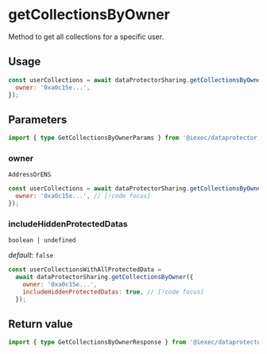 # getCollectionsByOwner

Method to get all collections for a specific user.

## Usage

```js
const userCollections = await dataProtectorSharing.getCollectionsByOwner({
  owner: '0xa0c15e...',
});
```

## Parameters

```ts twoslash
import { type GetCollectionsByOwnerParams } from '@iexec/dataprotector';
```

### owner

`AddressOrENS`

```js
const userCollections = await dataProtectorSharing.getCollectionsByOwner({
  owner: '0xa0c15e...', // [!code focus]
});
```

### includeHiddenProtectedDatas

`boolean | undefined`

_default_: `false`

```js
const userCollectionsWithAllProtectedData =
  await dataProtectorSharing.getCollectionsByOwner({
    owner: '0xa0c15e...',
    includeHiddenProtectedDatas: true, // [!code focus]
  });
```

## Return value

```ts twoslash
import { type GetCollectionsByOwnerResponse } from '@iexec/dataprotector';
```

